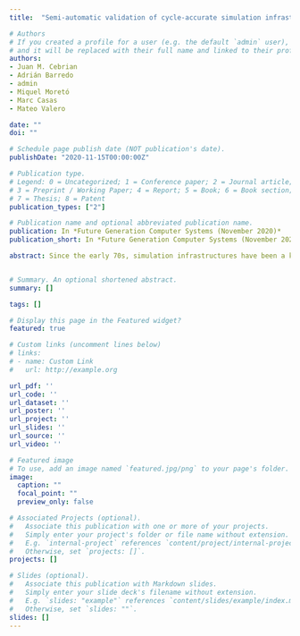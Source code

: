```yaml
---
title:  "Semi-automatic validation of cycle-accurate simulation infrastructures: The case for gem5-x86"

# Authors
# If you created a profile for a user (e.g. the default `admin` user), write the username (folder name) here 
# and it will be replaced with their full name and linked to their profile.
authors:
- Juan M. Cebrian
- Adrián Barredo
- admin
- Miquel Moretó
- Marc Casas
- Mateo Valero

date: ""
doi: ""

# Schedule page publish date (NOT publication's date).
publishDate: "2020-11-15T00:00:00Z"

# Publication type.
# Legend: 0 = Uncategorized; 1 = Conference paper; 2 = Journal article;
# 3 = Preprint / Working Paper; 4 = Report; 5 = Book; 6 = Book section;
# 7 = Thesis; 8 = Patent
publication_types: ["2"]

# Publication name and optional abbreviated publication name.
publication: In *Future Generation Computer Systems (November 2020)*
publication_short: In *Future Generation Computer Systems (November 2020)*

abstract: Since the early 70s, simulation infrastructures have been a keystone in computer architecture research, providing a fast and reliable way to prototype and evaluate ideas for future computing systems. There are different types of simulators, from most detailed (cycle-accurate) to time-based/functional and analytical modeling. Increasing accuracy translates into several orders of magnitude in terms of simulation speed. Yet, a question remains open: are the results derived from the simulation infrastructure representative of a real machine? Validation of these infrastructures is complex and costly, usually performed upon release. However, most simulators do not provide the appropriate means to verify or validate new architectural models. In this paper, we introduce a semi-automatic validation framework based on real-hardware performance counter information. The framework provides two levels of abstraction: (a) a high level definition of the processor behavior (Top-Down model) and (b) detailed per-structure and per-pipeline-stage usage breakdown to pinpoint simulator issues. We used this framework to validate the latest available gem5-x86 simulation environment, and found several sources of error that alter the expected behavior of the simulated processor, which we were later to document and correct.


# Summary. An optional shortened abstract.
summary: []

tags: []

# Display this page in the Featured widget?
featured: true

# Custom links (uncomment lines below)
# links:
# - name: Custom Link
#   url: http://example.org

url_pdf: ''
url_code: ''
url_dataset: ''
url_poster: ''
url_project: ''
url_slides: ''
url_source: ''
url_video: ''

# Featured image
# To use, add an image named `featured.jpg/png` to your page's folder. 
image:
  caption: ""
  focal_point: ""
  preview_only: false

# Associated Projects (optional).
#   Associate this publication with one or more of your projects.
#   Simply enter your project's folder or file name without extension.
#   E.g. `internal-project` references `content/project/internal-project/index.md`.
#   Otherwise, set `projects: []`.
projects: []

# Slides (optional).
#   Associate this publication with Markdown slides.
#   Simply enter your slide deck's filename without extension.
#   E.g. `slides: "example"` references `content/slides/example/index.md`.
#   Otherwise, set `slides: ""`.
slides: []
---
```

